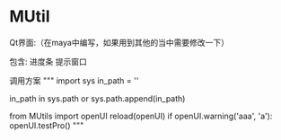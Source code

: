 # MUtil
Qt界面:（在maya中编写，如果用到其他的当中需要修改一下）

包含: 
  进度条
  提示窗口

调用方案
"""
import sys
in_path = ''

in_path in sys.path or sys.path.append(in_path)

from MUtils import openUI
reload(openUI)
if openUI.warning('aaa', 'a'):
    openUI.testPro()
"""

